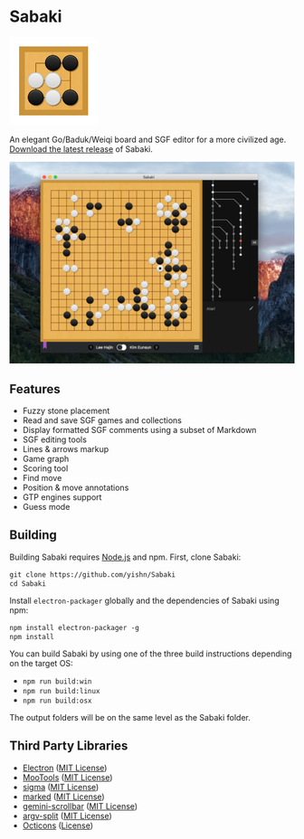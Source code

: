# Sabaki

<img src="logo.png" width="156" height="156">

An elegant Go/Baduk/Weiqi board and SGF editor for a more civilized age. [Download the latest release](https://github.com/yishn/Sabaki/releases) of Sabaki.

![Screenshot](screenshot.png)

## Features

- Fuzzy stone placement
- Read and save SGF games and collections
- Display formatted SGF comments using a subset of Markdown
- SGF editing tools
- Lines & arrows markup
- Game graph
- Scoring tool
- Find move
- Position & move annotations
- GTP engines support
- Guess mode

## Building

Building Sabaki requires [Node.js](https://nodejs.org/en/download/) and npm. First, clone Sabaki:

~~~
git clone https://github.com/yishn/Sabaki
cd Sabaki
~~~

Install `electron-packager` globally and the dependencies of Sabaki using npm:

~~~
npm install electron-packager -g
npm install
~~~

You can build Sabaki by using one of the three build instructions depending on the target OS:

* `npm run build:win`
* `npm run build:linux`
* `npm run build:osx`

The output folders will be on the same level as the Sabaki folder.

## Third Party Libraries

* [Electron](http://electron.atom.io/)
  ([MIT License](https://github.com/atom/electron/blob/master/LICENSE))
* [MooTools](http://mootools.net/)
  ([MIT License](https://github.com/mootools/mootools-core/blob/master/Source/license.txt))
* [sigma](http://sigmajs.org/)
  ([MIT License](https://github.com/jacomyal/sigma.js/blob/master/LICENSE.txt))
* [marked](https://github.com/chjj/marked)
  ([MIT License](https://github.com/chjj/marked/blob/master/LICENSE))
* [gemini-scrollbar](http://noeldelgado.github.io/gemini-scrollbar/)
  ([MIT License](https://github.com/noeldelgado/gemini-scrollbar/blob/master/LICENSE))
* [argv-split](https://github.com/kaelzhang/node-argv-split)
  ([MIT License](https://github.com/kaelzhang/node-argv-split/blob/master/LICENSE-MIT))
* [Octicons](https://octicons.github.com/)
  ([License](https://github.com/github/octicons/blob/master/LICENSE.txt))
